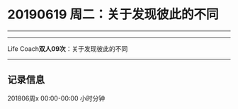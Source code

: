 # 20190619  周二：关于发现彼此的不同

***

***
Life Coach**双人09次**：关于发现彼此的不同 

***

## 记录信息

201806周x  00:00-00:00    小时分钟
